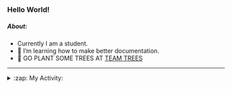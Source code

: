 ### Hello World!

##### About:
- Currently I am a student.
- 🌱 I’m learning how to make better documentation.
- 🌱 GO PLANT SOME TREES AT [TEAM TREES](https://teamtrees.org/)

---
<details>
  <summary>:zap: My Activity:</summary>
  
<!--START_SECTION:waka-->
![Code Time](http://img.shields.io/badge/Code%20Time-1%2C152%20hrs%2044%20mins-blue)

**I'm a Night 🦉** 

```text
🌞 Morning                1568 commits        ██░░░░░░░░░░░░░░░░░░░░░░░   09.50 % 
🌆 Daytime                5744 commits        █████████░░░░░░░░░░░░░░░░   34.81 % 
🌃 Evening                4756 commits        ███████░░░░░░░░░░░░░░░░░░   28.82 % 
🌙 Night                  4435 commits        ███████░░░░░░░░░░░░░░░░░░   26.87 % 
```
📅 **I'm Most Productive on Wednesday** 

```text
Monday                   2436 commits        ████░░░░░░░░░░░░░░░░░░░░░   14.76 % 
Tuesday                  2194 commits        ███░░░░░░░░░░░░░░░░░░░░░░   13.29 % 
Wednesday                3805 commits        ██████░░░░░░░░░░░░░░░░░░░   23.06 % 
Thursday                 2091 commits        ███░░░░░░░░░░░░░░░░░░░░░░   12.67 % 
Friday                   1641 commits        ██░░░░░░░░░░░░░░░░░░░░░░░   09.94 % 
Saturday                 1464 commits        ██░░░░░░░░░░░░░░░░░░░░░░░   08.87 % 
Sunday                   2872 commits        ████░░░░░░░░░░░░░░░░░░░░░   17.40 % 
```


📊 **This Week I Spent My Time On** 

```text
🔥 Editors: 
VS Code                  2 mins              █████████████████████████   100.00 % 

🐱‍💻 Projects: 
giveth-dapps-v2          1 min               ██████████████████░░░░░░░   72.12 % 
praise                   0 secs              ███████░░░░░░░░░░░░░░░░░░   27.88 % 
```


 Last Updated on 23/07/2023 08:10:17 UTC
<!--END_SECTION:waka-->
</details>
